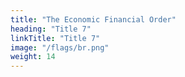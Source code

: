 ```yaml
---
title: "The Economic Financial Order"
heading: "Title 7"
linkTitle: "Title 7"
image: "/flags/br.png"
weight: 14
---
```

